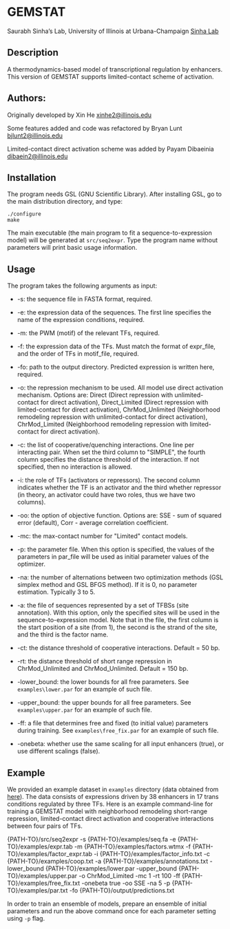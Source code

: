 # GEMSTAT
Saurabh Sinha’s Lab, University of Illinois at Urbana-Champaign [Sinha Lab](https://www.sinhalab.net/sinha-s-home)

## Description
A thermodynamics-based model of transcriptional regulation by enhancers. This version of GEMSTAT supports limited-contact scheme of activation.

## Authors:
Originally developed by Xin He <xinhe2@illinois.edu>

Some features added and code was refactored by Bryan Lunt <bjlunt2@illinois.edu>

Limited-contact direct activation scheme was added by Payam Dibaeinia <dibaein2@illinois.edu>

## Installation
The program needs GSL (GNU Scientific Library). After installing GSL, go to the main distribution directory, and type:
```
./configure
make
```

The main executable (the main program to fit a sequence-to-expression model) will be generated at ```src/seq2expr```. Type the program name without parameters will print basic usage information.

## Usage
The program takes the following arguments as input:

* -s: the sequence file in FASTA format, required.  

* -e: the expression data of the sequences. The first line specifies the name of the expression conditions, required.  

* -m: the PWM (motif) of the relevant TFs, required.  

* -f: the expression data of the TFs. Must match the format of expr_file, and the order of TFs in motif_file, required.  

* -fo: path to the output directory. Predicted expression is written here, required.  

* -o: the repression mechanism to be used. All model use direct activation mechanism. Options are: Direct (Direct repression with unlimited-contact for direct activation), Direct_Limited (Direct repression with limited-contact for direct activation), ChrMod_Unlimited (Neighborhood remodeling repression with unlimited-contact for direct activation), ChrMod_Limited (Neighborhood remodeling repression with limited-contact for direct activation).  

* -c: the list of cooperative/quenching interactions. One line per interacting pair. When set the third column to "SIMPLE", the fourth column specifies the distance threshold of the interaction.  If not specified, then no interaction is allowed.  

* -i: the role of TFs (activators or repressors). The second column indicates whether the TF is an activator and the third whether repressor (in theory, an activator could have two roles, thus we have two columns).  

* -oo: the option of objective function. Options are: SSE - sum of squared error (default), Corr - average correlation coefficient.  

* -mc: the max-contact number for "Limited" contact models.  

* -p: the parameter file. When this option is specified, the values of the parameters in par_file will be used as initial parameter values of the optimizer.  

* -na: the number of alternations between two optimization methods (GSL simplex method and GSL BFGS method). If it is 0, no parameter estimation. Typically 3 to 5.  

* -a: the file of sequences represented by a set of TFBSs (site annotation). With this option, only the specified sites will be used in the sequence-to-expression model. Note that in the file, the first column is the start position of a site (from 1), the second is the strand of the site, and the third is the factor name.  

* -ct: the distance threshold of cooperative interactions. Default = 50 bp.  

* -rt: the distance threshold of short range repression in ChrMod_Unlimited and ChrMod_Unlimited. Default = 150 bp.

* -lower_bound: the lower bounds for all free parameters. See ```examples\lower.par``` for an example of such file.  

* -upper_bound: the upper bounds for all free parameters. See ```examples\upper.par``` for an example of such file.  

* -ff: a file that determines free and fixed (to initial value) parameters during training. See ```examples\free_fix.par``` for an example of such file.  

* -onebeta: whether use the same scaling for all input enhancers (true), or use different scalings (false).


## Example
We provided an example dataset in ```examples``` directory (data obtained from [here](https://elifesciences.org/articles/08445)). The data consists of expressions driven by 38 enhancers in 17 trans conditions regulated by three TFs. Here is an example command-line for training a GEMSTAT model with neighborhood remodeling short-range repression, limited-contact direct activation and cooperative interactions between four pairs of TFs.

{PATH-TO}/src/seq2expr -s {PATH-TO}/examples/seq.fa -e {PATH-TO}/examples/expr.tab -m {PATH-TO}/examples/factors.wtmx -f {PATH-TO}/examples/factor_expr.tab -i {PATH-TO}/examples/factor_info.txt -c {PATH-TO}/examples/coop.txt -a {PATH-TO}/examples/annotations.txt -lower_bound {PATH-TO}/examples/lower.par -upper_bound {PATH-TO}/examples/upper.par -o ChrMod_Limited -mc 1 -rt 100 -ff {PATH-TO}/examples/free_fix.txt -onebeta true -oo SSE -na 5 -p {PATH-TO}/examples/par.txt -fo {PATH-TO}/output/predictions.txt


In order to train an ensemble of models, prepare an ensemble of initial parameters and run the above command once for each parameter setting using ```-p``` flag.
